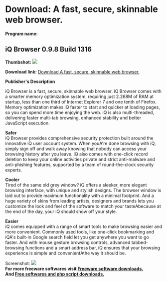 # Download: A fast, secure, skinnable web browser.

**Program name:**

## iQ Browser 0.9.8 Build 1316

  
**Thumbshot:** ![](http://www.freewarefiles.com/screenshot/iqbrowser_md.jpg)   
  
**Download link:** [Download A fast, secure, skinnable web browser.](http://freesoftwares.boysofts.com/IQ-Browser_program_48351.html)  
  


**Publisher's Description**  
  


iQ Browser is a fast, secure, skinnable web browser. iQ Browser comes with a smarter memory optimization system, requiring just 2.268M of RAM at startup, less than one third of Internet Explorer 7 and one tenth of Firefox. Memory optimization makes iQ faster to start and quicker at loading pages, so you can spend more time enjoying the web. iQ is also multi-threaded, delivering faster multi-tab browsing, enhanced stability and better JavaScript execution. 

**Safer**  
iQ Browser provides comprehensive security protection built around the innovative iQ user account system. When youA're done browsing with iQ, simply sign off and walk away knowing that nobody can access your browsing history after you leave. iQ also comes with one-click record deletion to keep your online activities private and strict anti-malware and anti-phishing features, supported by a team of round-the-clock security experts.

**Cooler**  
Tired of the same old grey window? iQ offers a sleeker, more elegant browsing interface, with unique and stylish designs. The browser window is laid out to provide maximum functionality with a minimal footprint. And a huge variety of skins from leading artists, designers and brands lets you customize the look and feel of the software to match your tasteAbecause at the end of the day, your iQ should show off your style. 

**Easier**  
iQ comes equipped with a range of smart tools to make browsing easier and more convenient. Commonly used tools, like one-click bookmarking and iQA's built-in Google search field let you get anywhere you want to go faster. And with mouse gesture browsing controls, advanced tabbed-browsing functions and a smart address bar, iQ ensures that your browsing experience is simple and convenientAthe way it should be.

  
  
Screenshot: ![](http://www.freewarefiles.com/screenshot/iqbrowser.jpg)   
**For more freeware softwares visit [Freeware software downloads.](http://freesoftwares.boysofts.com/)**   
**And [Free softwares and php script downloads.](http://www.boysofts.com/)**
